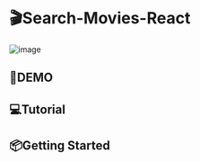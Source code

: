 # 🎬Search-Movies-React
![image](https://drive.google.com/uc?export=view&id=1hpyoDoeaGkJYiP4a3zDN82fyxqTpWmRW)

## 🚀DEMO
 
## 💻Tutorial


## 📦Getting Started

